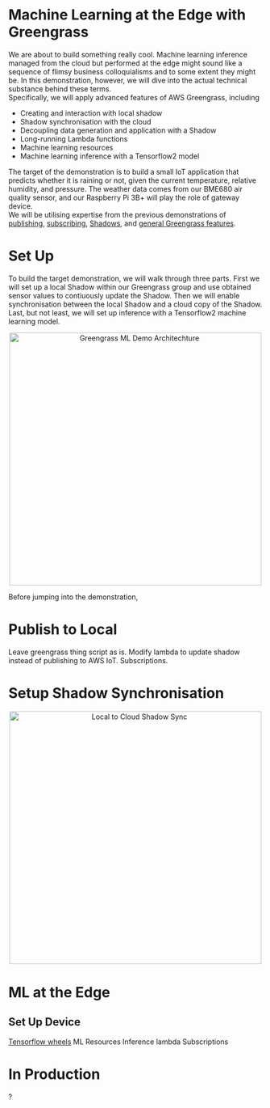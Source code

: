 # Machine Learning at the Edge with Greengrass
We are about to build something really cool. Machine learning inference managed from the cloud but performed at the edge might sound like a sequence of flimsy business colloquialisms and to some extent they might be. In this demonstration, however, we will dive into the actual technical substance behind these terms.<br>
Specifically, we will apply advanced features of AWS Greengrass, including
- Creating and interaction with local shadow
- Shadow synchronisation with the cloud
- Decoupling data generation and application with a Shadow
- Long-running Lambda functions
- Machine learning resources
- Machine learning inference with a Tensorflow2 model

The target of the demonstration is to build a small IoT application that predicts whether it is raining or not, given the current temperature, relative humidity, and pressure. The weather data comes from our BME680 air quality sensor, and our Raspberry Pi 3B+ will play the role of gateway device.<br>
We will be utilising expertise from the previous demonstrations of [publishing](publishing.md), [subscribing](pubsub.md), [Shadows](shadow.md), and [general Greengrass features](greengrass.md).<br>
# Set Up
To build the target demonstration, we will walk through three parts. First we will set up a local Shadow within our Greengrass group and use obtained sensor values to contiuously update the Shadow. Then we will enable synchronisation between the local Shadow and a cloud copy of the Shadow. Last, but not least, we will set up inference with a Tensorflow2 machine learning model.<br>
<div align="center">
	<img width=500 src="images/greengrass_ml_architecture.jpg" alt="Greengrass ML Demo Architechture">
	<br>
</div>

Before jumping into the demonstration, 
# Publish to Local
Leave greengrass thing script as is. Modify lambda to update shadow instead of publishing to AWS IoT. Subscriptions.
# Setup Shadow Synchronisation
<div align="center">
	<img width=500 src="images/aws_shadow_local_sync.png" alt="Local to Cloud Shadow Sync">
	<br>
</div>

# ML at the Edge
## Set Up Device
[Tensorflow wheels](https://github.com/PINTO0309/Tensorflow-bin)
ML Resources
Inference lambda
Subscriptions
# In Production
?